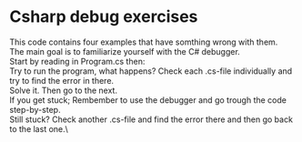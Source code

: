 # Csharp debug exercises
This code contains four examples that have somthing wrong with them.\
The main goal is to familiarize yourself with the C# debugger.\
Start by reading in Program.cs then:\
Try to run the program, what happens?
Check each .cs-file individually and try to find the error in there.\
Solve it. Then go to the next.\
If you get stuck; Rembember to use the debugger and go trough the code step-by-step.\
Still stuck? Check another .cs-file and find the error there and then go back to the last one.\
